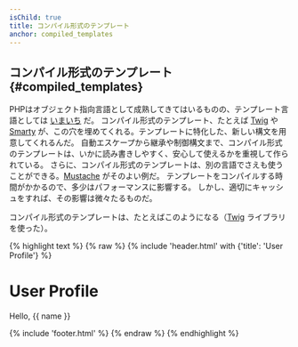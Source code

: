 ```yaml
---
isChild: true
title: コンパイル形式のテンプレート
anchor: compiled_templates
---
```


## コンパイル形式のテンプレート {#compiled_templates}

PHPはオブジェクト指向言語として成熟してきてはいるものの、テンプレート言語としては
[いまいち](http://fabien.potencier.org/article/34/templating-engines-in-php) だ。
コンパイル形式のテンプレート、たとえば [Twig](http://twig.sensiolabs.org/) や [Smarty](http://www.smarty.net/)
が、この穴を埋めてくれる。テンプレートに特化した、新しい構文を用意してくれるんだ。
自動エスケープから継承や制御構文まで、コンパイル形式のテンプレートは、いかに読み書きしやすく、安心して使えるかを重視して作られている。
さらに、コンパイル形式のテンプレートは、別の言語でさえも使うことができる。[Mustache](http://mustache.github.io/) がそのよい例だ。
テンプレートをコンパイルする時間がかかるので、多少はパフォーマンスに影響する。
しかし、適切にキャッシュをすれば、その影響は微々たるものだ。

コンパイル形式のテンプレートは、たとえばこのようになる（[Twig](http://twig.sensiolabs.org/) ライブラリを使った）。

{% highlight text %}
{% raw %}
{% include 'header.html' with {'title': 'User Profile'} %}

<h1>User Profile</h1>
<p>Hello, {{ name }}</p>

{% include 'footer.html' %}
{% endraw %}
{% endhighlight %}